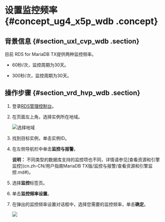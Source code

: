 # 设置监控频率 {#concept_ug4_x5p_wdb .concept}

## 背景信息 {#section_uxl_cvp_wdb .section}

目前 RDS for MariaDB TX提供两种监控频率。

-   60秒/次，监控周期为30天。

-   300秒/次，监控周期为30天。


## 操作步骤 {#section_vrd_hvp_wdb .section}

1.  登录[RDS管理控制台](https://rds.console.aliyun.com/)。
2.  在页面左上角，选择实例所在地域。

    ![选择地域](http://static-aliyun-doc.oss-cn-hangzhou.aliyuncs.com/assets/img/7814/154752089636543_zh-CN.png)

3.  找到目标实例，单击实例ID。
4.  在左侧导航栏中单击**监控与报警**。

    **说明：** 不同类型的数据库支持的监控项也不同，详情请参见[查看资源和引擎监控](cn.zh-CN/用户指南MariaDB TX版/监控与报警/查看资源和引擎监控.md#)。

5.  选择**监控**标签页。
6.  单击**监控频率设置**。
7.  在弹出的监控频率设置对话框中，选择您需要的监控频率，单击**确定**。

    ![](http://static-aliyun-doc.oss-cn-hangzhou.aliyuncs.com/assets/img/41593/154752089621640_zh-CN.png)



